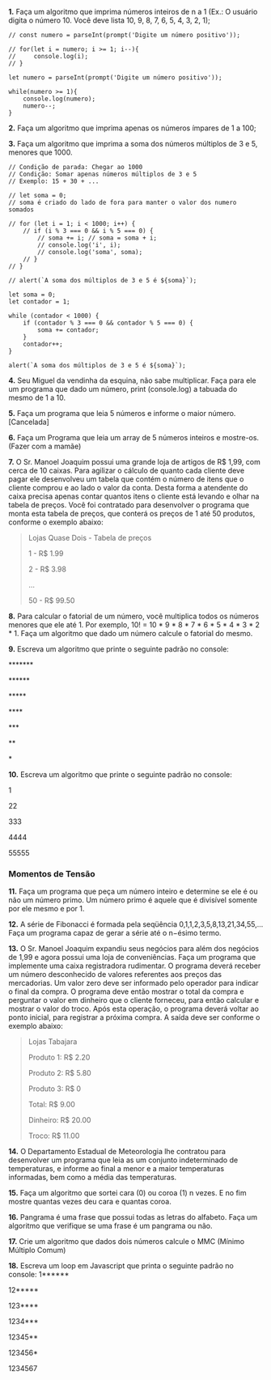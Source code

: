 **1.** Faça um algoritmo que imprima números inteiros de n a 1 (Ex.: O usuário digita o número 10. Você deve lista 10, 9, 8, 7, 6, 5, 4, 3, 2, 1);
```
// const numero = parseInt(prompt('Digite um número positivo'));

// for(let i = numero; i >= 1; i--){
//     console.log(i);
// }

let numero = parseInt(prompt('Digite um número positivo'));

while(numero >= 1){
    console.log(numero);
    numero--;
}
```

**2.** Faça um algoritmo que imprima apenas os números ímpares de 1 a 100;

**3.** Faça um algoritmo que imprima a soma dos números múltiplos de 3 e 5, menores que 1000.
```
// Condição de parada: Chegar ao 1000
// Condição: Somar apenas números múltiplos de 3 e 5
// Exemplo: 15 + 30 + ...

// let soma = 0;
// soma é criado do lado de fora para manter o valor dos numero somados

// for (let i = 1; i < 1000; i++) {     
    // if (i % 3 === 0 && i % 5 === 0) {
        // soma += i; // soma = soma + i;
        // console.log('i', i);
        // console.log('soma', soma);
    // }
// }

// alert(`A soma dos múltiplos de 3 e 5 é ${soma}`);

let soma = 0;
let contador = 1;

while (contador < 1000) {
    if (contador % 3 === 0 && contador % 5 === 0) {
        soma += contador;        
    }
    contador++;
}

alert(`A soma dos múltiplos de 3 e 5 é ${soma}`);
```

**4.** Seu Miguel da vendinha da esquina, não sabe multiplicar. Faça para ele um programa que dado um número, print (console.log) a tabuada do mesmo de 1 a 10.

**5.** Faça um programa que leia 5 números e informe o maior número. [Cancelada]

**6.** Faça um Programa que leia um array de 5 números inteiros e mostre-os. (Fazer com a mamãe)

**7.** O Sr. Manoel Joaquim possui uma grande loja de artigos de R$ 1,99, com cerca de 10 caixas. Para agilizar o cálculo de quanto cada cliente deve pagar ele desenvolveu um tabela que contém o número de itens que o cliente comprou e ao lado o valor da conta. Desta forma a atendente do caixa precisa apenas contar quantos itens o cliente está levando e olhar na tabela de preços. Você foi contratado para desenvolver o programa que monta esta tabela de preços, que conterá os preços de 1 até 50 produtos, conforme o exemplo abaixo:

> Lojas Quase Dois - Tabela de preços
>
>
>1 - R$ 1.99
>
>2 - R$ 3.98
>
>...
>
>50 - R$ 99.50

**8.** Para calcular o fatorial de um número, você multiplica todos os números menores que ele até 1. Por exemplo, 10! = 10 * 9 * 8 * 7 * 6 * 5 * 4 * 3 * 2 * 1. Faça um algoritmo que dado um número calcule o fatorial do mesmo.

**9.** Escreva um algoritmo que printe o seguinte padrão no console:

\*\*\*\*\*\*\*

\*\*\*\*\*\*

\*\*\*\*\*

\*\*\*\*

\*\*\*

\*\*

\*

**10.** Escreva um algoritmo que printe o seguinte padrão no console:

1

22

333

4444

55555

### Momentos de Tensão

**11.** Faça um programa que peça um número inteiro e determine se ele é ou não um número primo. Um número primo é aquele que é divisível somente por ele mesmo e por 1.

**12.** A série de Fibonacci é formada pela seqüência 0,1,1,2,3,5,8,13,21,34,55,... Faça um programa capaz de gerar a série até o n−ésimo termo.

**13.** O Sr. Manoel Joaquim expandiu seus negócios para além dos negócios de 1,99 e agora possui uma loja de conveniências. Faça um programa que implemente uma caixa registradora rudimentar. O programa deverá receber um número desconhecido de valores referentes aos preços das mercadorias. Um valor zero deve ser informado pelo operador para indicar o final da compra. O programa deve então mostrar o total da compra e perguntar o valor em dinheiro que o cliente forneceu, para então calcular e mostrar o valor do troco. Após esta operação, o programa deverá voltar ao ponto inicial, para registrar a próxima compra. A saída deve ser conforme o exemplo abaixo:

>Lojas Tabajara 
>
>Produto 1: R$ 2.20
>
>Produto 2: R$ 5.80
>
>Produto 3: R$ 0
>
>Total: R$ 9.00
>
>Dinheiro: R$ 20.00
>
>Troco: R$ 11.00

**14.** O Departamento Estadual de Meteorologia lhe contratou para desenvolver um programa que leia as um conjunto indeterminado de temperaturas, e informe ao final a menor e a maior temperaturas informadas, bem como a média das temperaturas.

**15.** Faça um algoritmo que sortei cara (0) ou coroa (1) n vezes. E no fim mostre quantas vezes deu cara e quantas coroa.

**16.** Pangrama é uma frase que possui todas as letras do alfabeto. Faça um algoritmo que verifique se uma frase é um pangrama ou não.

**17.** Crie um algoritmo que dados dois números calcule o MMC (Mínimo Múltiplo Comum)

**18.** Escreva um loop em Javascript que printa o seguinte padrão no console:
1******

12*****

123****

1234***

12345**

123456*

1234567

